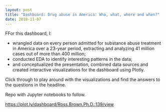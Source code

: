 ```yaml
---
layout: post
title: "Dashboard: Drug abuse in America: Who, what, where and when?"
date: 2018-11-07
---
```


FFor this dashboard, I:

* wrangled data on every person admitted for substance abuse treatment in America over a 23-year period, extracting and analyzing 41 million cases out of more than 400 million;
* conducted EDA to identify interesting patterns in the data;
* and conceptualized the presentation, combined data sources and created interactive visualizations for the dashboard using Plotly.

Click through to play around with the visualizations and find the answers to the questions in the headline.

Repo with Jupyter notebooks to follow.

https://plot.ly/dashboard/Ross.Brown.Ph.D.:139/view
